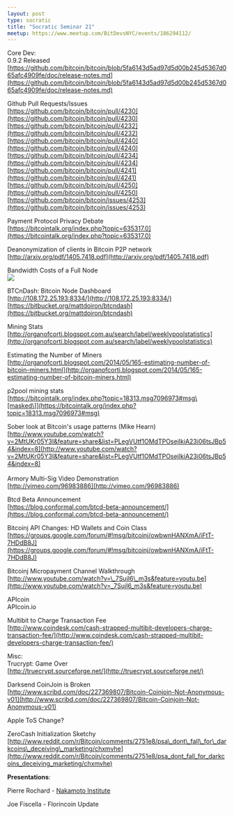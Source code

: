 ```yaml
---
layout: post
type: socratic
title: "Socratic Seminar 21"
meetup: https://www.meetup.com/BitDevsNYC/events/186294112/
---
```


Core Dev:  
0.9.2 Released  
[](https://github.com/bitcoin/bitcoin/blob/5fa6143d5ad97d5d00b245d5367d065afc4909fe/doc/release-notes.md)[https://github.com/bitcoin/bitcoin/blob/5fa6143d5ad97d5d00b245d5367d065afc4909fe/doc/release-notes.md](https://github.com/bitcoin/bitcoin/blob/5fa6143d5ad97d5d00b245d5367d065afc4909fe/doc/release-notes.md)

Github Pull Requests/Issues  
[](https://github.com/bitcoin/bitcoin/pull/4230)[https://github.com/bitcoin/bitcoin/pull/4230](https://github.com/bitcoin/bitcoin/pull/4230)  
[](https://github.com/bitcoin/bitcoin/pull/4232)[https://github.com/bitcoin/bitcoin/pull/4232](https://github.com/bitcoin/bitcoin/pull/4232)  
[](https://github.com/bitcoin/bitcoin/pull/4240)[https://github.com/bitcoin/bitcoin/pull/4240](https://github.com/bitcoin/bitcoin/pull/4240)  
[](https://github.com/bitcoin/bitcoin/pull/4234)[https://github.com/bitcoin/bitcoin/pull/4234](https://github.com/bitcoin/bitcoin/pull/4234)  
[](https://github.com/bitcoin/bitcoin/pull/4241)[https://github.com/bitcoin/bitcoin/pull/4241](https://github.com/bitcoin/bitcoin/pull/4241)  
[](https://github.com/bitcoin/bitcoin/pull/4250)[https://github.com/bitcoin/bitcoin/pull/4250](https://github.com/bitcoin/bitcoin/pull/4250)  
[](https://github.com/bitcoin/bitcoin/issues/4253)[https://github.com/bitcoin/bitcoin/issues/4253](https://github.com/bitcoin/bitcoin/issues/4253)

Payment Protocol Privacy Debate  
[](https://bitcointalk.org/index.php?topic=635317.0)[https://bitcointalk.org/index.php?topic=635317.0](https://bitcointalk.org/index.php?topic=635317.0)

Deanonymization of clients in Bitcoin P2P network  
[](http://arxiv.org/pdf/1405.7418.pdf)[http://arxiv.org/pdf/1405.7418.pdf](http://arxiv.org/pdf/1405.7418.pdf)

Bandwidth Costs of a Full Node  
[![](http://i.imgur.com/caDUGsZ.png)](http://i.imgur.com/caDUGsZ.png)

BTCnDash: Bitcoin Node Dashboard  
[](http://108.172.25.193:8334/)[http://108.172.25.193:8334/](http://108.172.25.193:8334/)  
[](https://bitbucket.org/mattdoiron/btcndash)[https://bitbucket.org/mattdoiron/btcndash](https://bitbucket.org/mattdoiron/btcndash)

Mining Stats  
[](http://organofcorti.blogspot.com.au/search/label/weeklypoolstatistics)[http://organofcorti.blogspot.com.au/search/label/weeklypoolstatistics](http://organofcorti.blogspot.com.au/search/label/weeklypoolstatistics)

Estimating the Number of Miners  
[](http://organofcorti.blogspot.com/2014/05/165-estimating-number-of-bitcoin-miners.html)[http://organofcorti.blogspot.com/2014/05/165-estimating-number-of-bitcoin-miners.html](http://organofcorti.blogspot.com/2014/05/165-estimating-number-of-bitcoin-miners.html)

p2pool mining stats  
[](https://bitcointalk.org/index.php?topic=18313.msg7096973#msg)[https://bitcointalk.org/index.php?topic=18313.msg7096973#msg\[masked\]](https://bitcointalk.org/index.php?topic=18313.msg7096973#msg)

Sober look at Bitcoin's usage patterns (Mike Hearn)  
[](http://www.youtube.com/watch?v=2MtUKr05Y3I&feature=share&list=PLegVUtf1OMdTPOsejIkiA23i06tsJBp54&index=8)[http://www.youtube.com/watch?v=2MtUKr05Y3I&feature=share&list=PLegVUtf1OMdTPOsejIkiA23i06tsJBp54&index=8](http://www.youtube.com/watch?v=2MtUKr05Y3I&feature=share&list=PLegVUtf1OMdTPOsejIkiA23i06tsJBp54&index=8)  
   
Armory Multi-Sig Video Demonstration  
[](http://vimeo.com/96983886)[http://vimeo.com/96983886](http://vimeo.com/96983886)

Btcd Beta Announcement  
[](https://blog.conformal.com/btcd-beta-announcement/)[https://blog.conformal.com/btcd-beta-announcement/](https://blog.conformal.com/btcd-beta-announcement/)

Bitcoinj API Changes: HD Wallets and Coin Class  
[](https://groups.google.com/forum/#%21msg/bitcoinj/owbwnHANXmA/iFtT-7HDdB8J)[https://groups.google.com/forum/#!msg/bitcoinj/owbwnHANXmA/iFtT-7HDdB8J](https://groups.google.com/forum/#!msg/bitcoinj/owbwnHANXmA/iFtT-7HDdB8J)

Bitcoinj Micropayment Channel Walkthrough  
[](http://www.youtube.com/watch?v=_7SujI6_m3s&feature=youtu.be)[http://www.youtube.com/watch?v=\_7SujI6\_m3s&feature=youtu.be](http://www.youtube.com/watch?v=_7SujI6_m3s&feature=youtu.be)

APIcoin  
APIcoin.io

Multibit to Charge Transaction Fee  
[](http://www.coindesk.com/cash-strapped-multibit-developers-charge-transaction-fee/)[http://www.coindesk.com/cash-strapped-multibit-developers-charge-transaction-fee/](http://www.coindesk.com/cash-strapped-multibit-developers-charge-transaction-fee/)

Misc:  
Trucrypt: Game Over  
[](http://truecrypt.sourceforge.net/)[http://truecrypt.sourceforge.net/](http://truecrypt.sourceforge.net/)

Darksend CoinJoin is Broken  
[](http://www.scribd.com/doc/227369807/Bitcoin-Coinjoin-Not-Anonymous-v01)[http://www.scribd.com/doc/227369807/Bitcoin-Coinjoin-Not-Anonymous-v01](http://www.scribd.com/doc/227369807/Bitcoin-Coinjoin-Not-Anonymous-v01)

Apple ToS Change?

ZeroCash Initialization Sketchy  
[](http://www.reddit.com/r/Bitcoin/comments/2751e8/psa_dont_fall_for_darkcoins_deceiving_marketing/chxmvhe)[http://www.reddit.com/r/Bitcoin/comments/2751e8/psa\_dont\_fall\_for\_darkcoins\_deceiving\_marketing/chxmvhe](http://www.reddit.com/r/Bitcoin/comments/2751e8/psa_dont_fall_for_darkcoins_deceiving_marketing/chxmvhe)

**Presentations**:

Pierre Rochard - [Nakamoto Institute](http://nakamotoinstitute.org/)

Joe Fiscella - Florincoin Update
